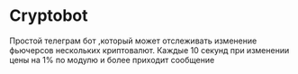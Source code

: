 # Cryptobot
Простой телеграм бот ,который может отслеживать изменение фьючерсов нескольких криптовалют. Каждые 10 секунд при изменении цены на 1% по модулю и более приходит сообщение
